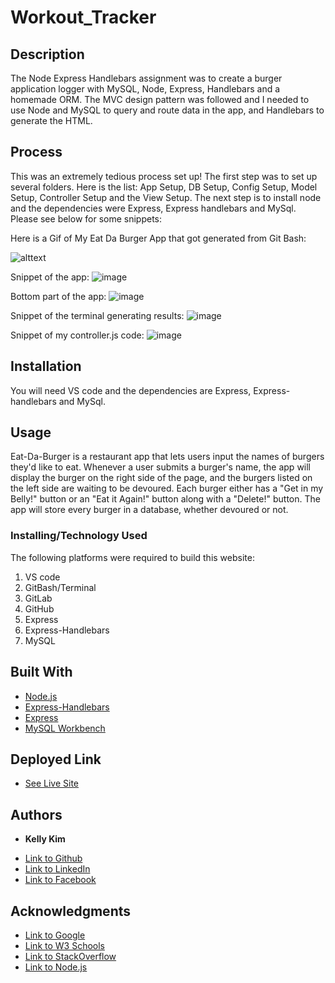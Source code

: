 # Workout_Tracker

 ## Description 
 The Node Express Handlebars assignment was to create a burger application logger with MySQL, Node, Express, Handlebars and a homemade ORM. The MVC design pattern was followed and I needed to use Node and MySQL to query and route data in the app, and Handlebars to generate the HTML.

## Process
  This was an extremely tedious process set up! The first step was to set up several folders. Here is the list: App Setup, DB Setup, Config Setup, Model Setup, Controller Setup and the View Setup. The next step is to install node and the dependencies were Express, Express handlebars and MySql. Please see below for some snippets:


 Here is a Gif of My Eat Da Burger App that got generated from Git Bash:

 ![alttext](Hamburger.gif)
 
 Snippet of the app:
 ![image](hamburger1.png)
 
 Bottom part of the app:
 ![image](hamburger2.png)
 
 Snippet of the terminal generating results:
 ![image](hamburgercode.png)
 
  Snippet of my controller.js code:
 ![image](hamburgercode2.png)

 ## Installation
 You will need VS code and the dependencies are Express, Express-handlebars and MySql.
 
 ## Usage 
Eat-Da-Burger is a restaurant app that lets users input the names of burgers they'd like to eat. Whenever a user submits a burger's name, the app will display the burger on the right side of the page, and the burgers listed on the left side are waiting to be devoured. Each burger either has a "Get in my Belly!" button or an "Eat it Again!" button along with a "Delete!" button. The app will store every burger in a database, whether devoured or not.


### Installing/Technology Used

The following platforms were required to build this website:

1) VS code
2) GitBash/Terminal
3) GitLab
4) GitHub
5) Express
6) Express-Handlebars
7) MySQL

## Built With

* [Node.js](https://nodejs.dev/learn/the-package-json-guide)
* [Express-Handlebars](https://www.npmjs.com/package/express-handlebars)
* [Express](http://expressjs.com/)
* [MySQL Workbench](https://www.mysql.com/products/workbench/)

## Deployed Link

* [See Live Site](https://shrouded-stream-56897.herokuapp.com/)
 ## Authors

* **Kelly Kim** 

- [Link to Github](https://github.com/kellykim831)
- [Link to LinkedIn](https://www.linkedin.com/in/realtorkellykim/)
- [Link to Facebook](https://www.facebook.com/kimkelz)

## Acknowledgments

* [Link to Google](https://www.google.com)
* [Link to W3 Schools](https://www.w3schools.com)
* [Link to StackOverflow](https://www.stackoverflow.com)
* [Link to Node.js](https://nodejs.org/en/)